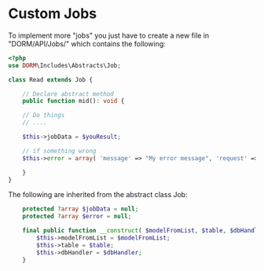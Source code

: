 # Custom Jobs

To implement more "jobs" you just have to create a new file in "DORM/API/Jobs/" which contains the following:

```php
<?php
use DORM\Includes\Abstracts\Job;

class Read extends Job {

	// Declare abstract method
	public function mid(): void {

	// Do things
	// ....

	$this->jobData = $youResult;

	// if something wrong
	$this->error = array( 'message' => "My error message", 'request' =>$this->table, 'query' => $model );

	}
}
```

The following are inherited from the abstract class Job:

```php
	protected ?array $jobData = null;
	protected ?array $error = null;

	final public function __construct( $modelFromList, $table, $dbHandler ){
		$this->modelFromList = $modelFromList;
		$this->table = $table;
		$this->dbHandler = $dbHandler;
	}
```
